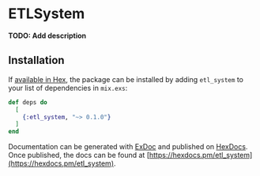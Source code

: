 # ETLSystem

**TODO: Add description**

## Installation

If [available in Hex](https://hex.pm/docs/publish), the package can be installed
by adding `etl_system` to your list of dependencies in `mix.exs`:

```elixir
def deps do
  [
    {:etl_system, "~> 0.1.0"}
  ]
end
```

Documentation can be generated with [ExDoc](https://github.com/elixir-lang/ex_doc)
and published on [HexDocs](https://hexdocs.pm). Once published, the docs can
be found at [https://hexdocs.pm/etl_system](https://hexdocs.pm/etl_system).

